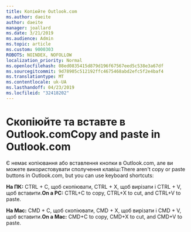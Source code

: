 ```yaml
---
title: Копіюйте Outlook.com
ms.author: daeite
author: daeite
manager: joallard
ms.date: 3/21/2019
ms.audience: Admin
ms.topic: article
ms.custom: 9000303
ROBOTS: NOINDEX, NOFOLLOW
localization_priority: Normal
ms.openlocfilehash: 08ed0835415d879d196f67567eed5c538e3a67df
ms.sourcegitcommit: 9d78905c512192ffc4675468abd2efc5f2e4baf4
ms.translationtype: MT
ms.contentlocale: uk-UA
ms.lasthandoff: 04/23/2019
ms.locfileid: "32418202"
---
```

# <a name="copy-and-paste-in-outlookcom"></a><span data-ttu-id="55c60-102">Скопіюйте та вставте в Outlook.com</span><span class="sxs-lookup"><span data-stu-id="55c60-102">Copy and paste in Outlook.com</span></span>

<span data-ttu-id="55c60-103">Є немає копіювання або вставлення кнопки в Outlook.com, але ви можете використовувати сполучення клавіш:</span><span class="sxs-lookup"><span data-stu-id="55c60-103">There aren't copy or paste buttons in Outlook.com, but you can use keyboard shortcuts:</span></span>

<span data-ttu-id="55c60-104">**На ПК:** CTRL + C, щоб скопіювати, CTRL + X, щоб вирізати і CTRL + V, щоб вставити.</span><span class="sxs-lookup"><span data-stu-id="55c60-104">**On a PC:** CTRL+C to copy, CTRL+X to cut, and CTRL+V to paste.</span></span>

<span data-ttu-id="55c60-105">**На Mac:** CMD + C, щоб скопіювати, CMD + X, щоб вирізати і CMD + V, щоб вставити.</span><span class="sxs-lookup"><span data-stu-id="55c60-105">**On a Mac:** CMD+C to copy, CMD+X to cut, and CMD+V to paste.</span></span>